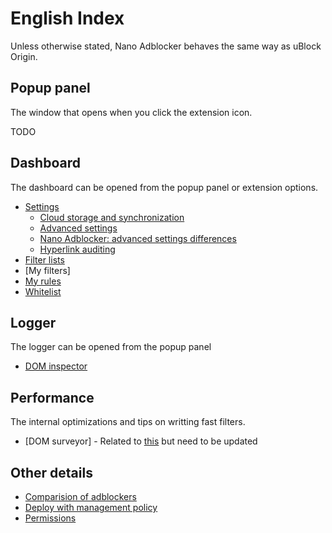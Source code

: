 # English Index

Unless otherwise stated, Nano Adblocker behaves the same way as uBlock Origin.

## Popup panel

The window that opens when you click the extension icon.

TODO

## Dashboard

The dashboard can be opened from the popup panel or extension options.

* [Settings](https://github.com/gorhill/uBlock/wiki/Dashboard:-Settings)
  * [Cloud storage and synchronization](https://github.com/gorhill/uBlock/wiki/Cloud-storage)
  * [Advanced settings](https://github.com/gorhill/uBlock/wiki/Advanced-settings)
  * [Nano Adblocker: advanced settings differences](/en/AdvancedSettings.MD)
  * [Hyperlink auditing](https://github.com/gorhill/uBlock/wiki/Disable-hyperlink-auditing-beacon)
* [Filter lists](https://github.com/gorhill/uBlock/wiki/Dashboard:-3rd-party-filters)
* [My filters]
* [My rules](https://github.com/gorhill/uBlock/wiki/Advanced-user-features#dynamic-filtering)
* [Whitelist](https://github.com/gorhill/uBlock/wiki/Dashboard:-Whitelist)

## Logger

The logger can be opened from the popup panel

* [DOM inspector](https://github.com/gorhill/uBlock/wiki/DOM-inspector)

## Performance

The internal optimizations and tips on writting fast filters.

* [DOM surveyor] - Related to [this](https://github.com/gorhill/uBlock/wiki/Cosmetic-filtering-in-%C2%B5Block:-version-0.4.0.0-update) but need to be updated

## Other details

* [Comparision of adblockers](/en/ComparisionOfAdblockers.MD)
* [Deploy with management policy](https://github.com/gorhill/uBlock/wiki/Deploying-uBlock-Origin)
* [Permissions](https://github.com/gorhill/uBlock/wiki/Permissions)
